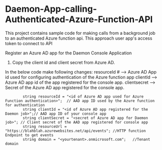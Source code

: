 # Daemon-App-calling-Authenticated-Azure-Function-API
This project contains sample code for making calls from a background job to an authenticated Azure function api. This approach user app's access token to connect to API

Register an Azure AD app for the Daemon Console Application
1. Copy the client id and client secret from Azure AD.

In the below code make following changes:
 resourceId # --> Azure AD App id used for configuring authentication of the Azure function app
clientId --> Azure AD app id of the app registered for the console app.
clientsecret --> Secret of the Azure AD app registered for the console app.


            string resourceId = "<id of Azure AD app used for Azure Function authentication>";  // AAD app ID used by the Azure function for authentication
            string clientId = "<id of Azure AD app registered for the Daemon job>";// AAD app ID of your console app
            string clientSecret = "<secret of Azure AD app for Daemon job>"; // Client secret of the AAD app registered for console app
            string resourceUrl = "https://blahblah.azurewebsites.net/api/events"; //HTTP function Endpoint to get events
            string domain = "<yourtenant>.onmicrosoft.com";   //Tenant domain
          
